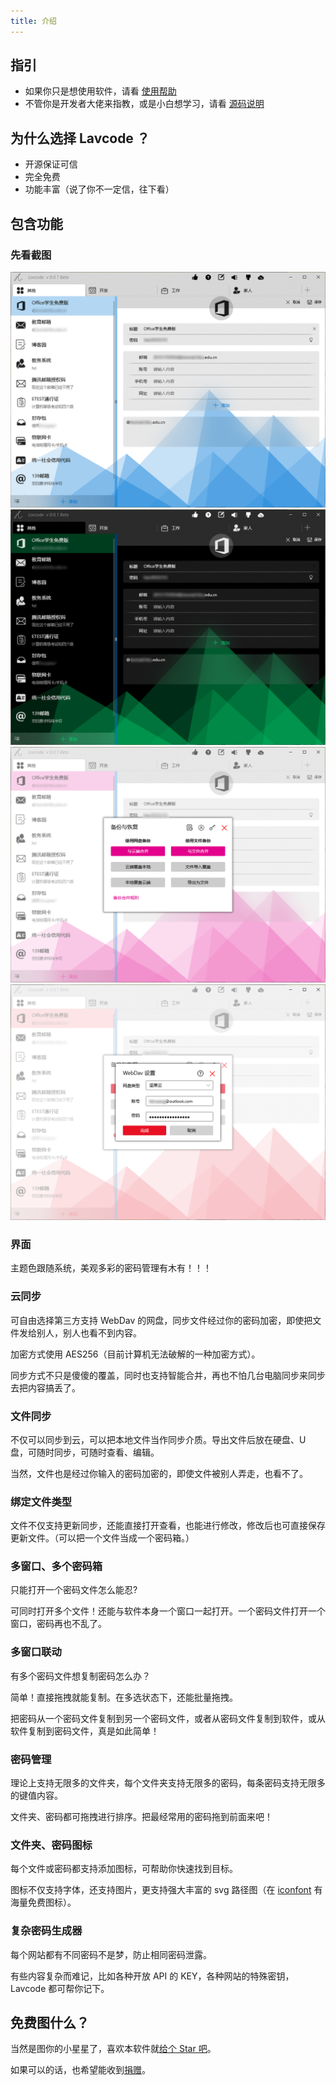 ```yaml
---
title: 介绍
---
```


## 指引

- 如果你只是想使用软件，请看 [使用帮助](/pages/usage/start)
- 不管你是开发者大佬来指教，或是小白想学习，请看 [源码说明](/pages/dev/start)

## 为什么选择 Lavcode ？

- 开源保证可信
- 完全免费
- 功能丰富（说了你不一定信，往下看）

## 包含功能

### 先看截图

![截图1](./demo1.png)
![截图2](./demo2.png)
![截图3](./demo3.png)
![截图4](./demo4.png)

### 界面

主题色跟随系统，美观多彩的密码管理有木有！！！

### 云同步

可自由选择第三方支持 WebDav 的网盘，同步文件经过你的密码加密，即使把文件发给别人，别人也看不到内容。

加密方式使用 AES256（目前计算机无法破解的一种加密方式）。

同步方式不只是傻傻的覆盖，同时也支持智能合并，再也不怕几台电脑同步来同步去把内容搞丢了。

### 文件同步

不仅可以同步到云，可以把本地文件当作同步介质。导出文件后放在硬盘、U 盘，可随时同步，可随时查看、编辑。

当然，文件也是经过你输入的密码加密的，即使文件被别人弄走，也看不了。

### 绑定文件类型

文件不仅支持更新同步，还能直接打开查看，也能进行修改，修改后也可直接保存更新文件。（可以把一个文件当成一个密码箱。）

### 多窗口、多个密码箱

只能打开一个密码文件怎么能忍?

可同时打开多个文件！还能与软件本身一个窗口一起打开。一个密码文件打开一个窗口，密码再也不乱了。

### 多窗口联动

有多个密码文件想复制密码怎么办？

简单！直接拖拽就能复制。在多选状态下，还能批量拖拽。

把密码从一个密码文件复制到另一个密码文件，或者从密码文件复制到软件，或从软件复制到密码文件，真是如此简单！

### 密码管理

理论上支持无限多的文件夹，每个文件夹支持无限多的密码，每条密码支持无限多的键值内容。

文件夹、密码都可拖拽进行排序。把最经常用的密码拖到前面来吧！

### 文件夹、密码图标

每个文件或密码都支持添加图标，可帮助你快速找到目标。

图标不仅支持字体，还支持图片，更支持强大丰富的 svg 路径图（在 [iconfont](https://www.iconfont.cn/collections) 有海量免费图标）。

### 复杂密码生成器

每个网站都有不同密码不是梦，防止相同密码泄露。

有些内容复杂而难记，比如各种开放 API 的 KEY，各种网站的特殊密钥，Lavcode 都可帮你记下。

## 免费图什么？

当然是图你的小星星了，喜欢本软件就[给个 Star 吧](https://github.com/hbrwang/Lavcode)。

如果可以的话，也希望能收到[捐赠](/pages/donate)。
